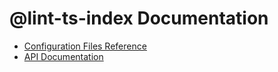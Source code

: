 # @lint-ts-index Documentation

* [Configuration Files Reference](./config-files.md)
* [API Documentation](./api/index.md)
